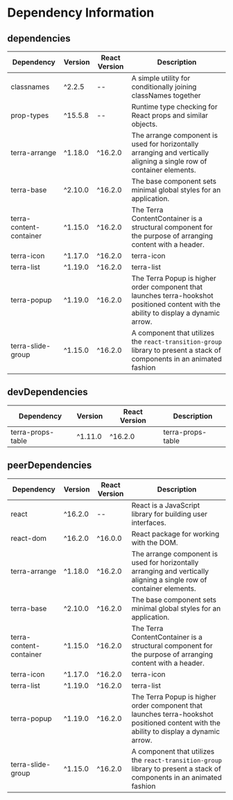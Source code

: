 # Dependency Information

## dependencies
| Dependency | Version | React Version | Description |
|-|-|-|-|
| classnames | ^2.2.5 | -- | A simple utility for conditionally joining classNames together |
| prop-types | ^15.5.8 | -- | Runtime type checking for React props and similar objects. |
| terra-arrange | ^1.18.0 | ^16.2.0 | The arrange component is used for horizontally arranging and vertically aligning a single row of container elements. |
| terra-base | ^2.10.0 | ^16.2.0 | The base component sets minimal global styles for an application. |
| terra-content-container | ^1.15.0 | ^16.2.0 | The Terra ContentContainer is a structural component for the purpose of arranging content with a header. |
| terra-icon | ^1.17.0 | ^16.2.0 | terra-icon |
| terra-list | ^1.19.0 | ^16.2.0 | terra-list |
| terra-popup | ^1.19.0 | ^16.2.0 | The Terra Popup is higher order component that launches terra-hookshot positioned content with the ability to display a dynamic arrow. |
| terra-slide-group | ^1.15.0 | ^16.2.0 | A component that utilizes the `react-transition-group` library to present a stack of components in an animated fashion |

## devDependencies
| Dependency | Version | React Version | Description |
|-|-|-|-|
| terra-props-table | ^1.11.0 | ^16.2.0 | terra-props-table |

## peerDependencies
| Dependency | Version | React Version | Description |
|-|-|-|-|
| react | ^16.2.0 | -- | React is a JavaScript library for building user interfaces. |
| react-dom | ^16.2.0 | ^16.0.0 | React package for working with the DOM. |
| terra-arrange | ^1.18.0 | ^16.2.0 | The arrange component is used for horizontally arranging and vertically aligning a single row of container elements. |
| terra-base | ^2.10.0 | ^16.2.0 | The base component sets minimal global styles for an application. |
| terra-content-container | ^1.15.0 | ^16.2.0 | The Terra ContentContainer is a structural component for the purpose of arranging content with a header. |
| terra-icon | ^1.17.0 | ^16.2.0 | terra-icon |
| terra-list | ^1.19.0 | ^16.2.0 | terra-list |
| terra-popup | ^1.19.0 | ^16.2.0 | The Terra Popup is higher order component that launches terra-hookshot positioned content with the ability to display a dynamic arrow. |
| terra-slide-group | ^1.15.0 | ^16.2.0 | A component that utilizes the `react-transition-group` library to present a stack of components in an animated fashion |
